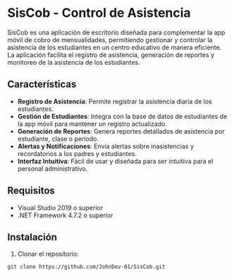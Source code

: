 # SisCob - Control de Asistencia

SisCob es una aplicación de escritorio diseñada para complementar la app móvil de cobro de mensualidades, permitiendo gestionar y controlar la asistencia de los estudiantes en un centro educativo de manera eficiente. La aplicación facilita el registro de asistencia, generación de reportes y monitoreo de la asistencia de los estudiantes.

## Características

- **Registro de Asistencia**: Permite registrar la asistencia diaria de los estudiantes.
- **Gestión de Estudiantes**: Integra con la base de datos de estudiantes de la app móvil para mantener un registro actualizado.
- **Generación de Reportes**: Genera reportes detallados de asistencia por estudiante, clase o periodo.
- **Alertas y Notificaciones**: Envía alertas sobre inasistencias y recordatorios a los padres y estudiantes.
- **Interfaz Intuitiva**: Fácil de usar y diseñada para ser intuitiva para el personal administrativo.

## Requisitos

- Visual Studio 2019 o superior
- .NET Framework 4.7.2 o superior

## Instalación

1. Clonar el repositorio:

```bash
git clone https://github.com/JohnDev-01/SisCob.git
